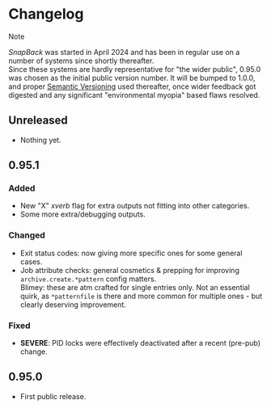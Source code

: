 # Changelog

>[!NOTE]
>*SnapBack* was started in April 2024 and has been in regular use on a number of systems since shortly thereafter.  
>Since these systems are hardly representative for "the wider public", 0.95.0 was chosen as the initial public version number.
It will be bumped to 1.0.0, and proper [Semantic Versioning](https://semver.org/spec/v2.0.0.html) used thereafter,
once wider feedback got digested and any significant "environmental myopia" based flaws resolved.

<!--
## VERSION
### Added
### Changed
### Depracated
### Removed
### Fixed
### Security
### Contributors
-->

## Unreleased
- Nothing yet.





## 0.95.1

### Added
- New "X" *xverb* flag for extra outputs not fitting into other categories.
- Some more extra/debugging outputs.

### Changed
- Exit status codes: now giving more specific ones for some general cases.
- Job attribute checks: general cosmetics & prepping for improving `archive.create.*pattern` config matters.  
Blimey: these are atm crafted for single entries only. Not an essential quirk, as `*patternfile` is there and more common for multiple ones - but clearly deserving improvement.

### Fixed
- **SEVERE**: PID locks were effectively deactivated after a recent (pre-pub) change.


## 0.95.0
- First public release.

